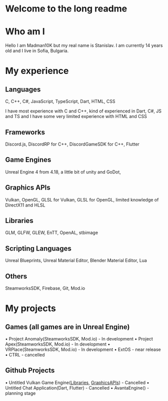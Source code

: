 # Welcome to the long readme
# Who am I 
Hello I am Madman10K but my real name is Stanislav. I am currently 14 years old and I live in Sofia, Bulgaria.
# My experience
## Languages
C, C++, C#, JavaScript, TypeScript, Dart, HTML, CSS

I have most experience with C and C++, kind of experienced in Dart, C#, JS and TS and I have some very limited experience with HTML and CSS
## Frameworks
Discord.js, DiscordRP for C++, DiscordGameSDK for C++, Flutter
## Game Engines 
Unreal Engine 4 from 4.18, a little bit of unity and GoDot, 
## Graphics APIs
Vulkan, OpenGL, GLSL for Vulkan, GLSL for OpenGL, limited knowledge of DirectX11 and HLSL
## Libraries
GLM, GLFW, GLEW, EnTT, OpenAL, stbimage
## Scripting Languages
Unreal Blueprints, Unreal Material Editor, Blender Material Editor, Lua
## Others 
SteamworksSDK, Firebase, Git, Mod.io
# My projects
## Games (all games are in Unreal Engine)
• Project Anomaly(SteamworksSDK, Mod.io) - In development
• Project Apex(SteamworksSDK, Mod.io) - In development
• VRPlace(SteamworksSDK, Mod.io) - In development
• ExtOS - near release
• CTRL - cancelled
## Github Projects
• Untitled Vulkan Game Engine([Libraries](https://github.com/Madman10K/Madman10K/blob/master/ReadmeLonger.md#libraries), [GraphicsAPIs](https://github.com/Madman10K/Madman10K/blob/master/ReadmeLonger.md#graphics-apis)) - Cancelled
• Untitled Chat Application(Dart, Flutter) - Cancelled
• AvantaEngine() - planning stage
